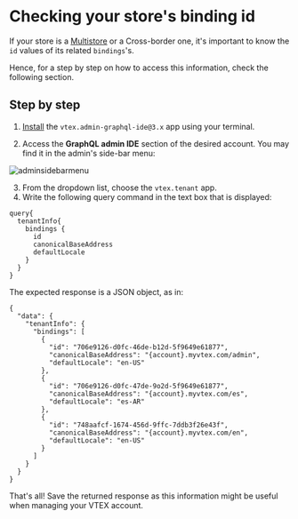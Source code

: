 # Checking your store's binding id

If your store is a [Multistore](https://help.vtex.com/en/tutorial/creating-multi-store-multi-domain--tutorials_510?locale=en) or a Cross-border one, it's important to know the `id` values of its related `bindings`'s. 

Hence, for a step by step on how to access this information, check the following section.

## Step by step

1. [Install](https://developers.vtex.com/vtex-developer-docs/docs/vtex-io-documentation-installing-an-app) the `vtex.admin-graphql-ide@3.x` app using your terminal.

2. Access the **GraphQL admin IDE** section of the desired account. You may find it in the admin's side-bar menu:

![adminsidebarmenu](https://user-images.githubusercontent.com/52087100/66516950-95d29a00-eab8-11e9-8cea-080fbdab84d5.png)

3. From the dropdown list, choose the `vtex.tenant` app.
4. Write the following query command in the text box that is displayed:

```
query{
  tenantInfo{
    bindings {
      id
      canonicalBaseAddress
      defaultLocale
    }
  }
}
```


The expected response is a JSON object, as in:

```
{
  "data": {
    "tenantInfo": {
      "bindings": [
        {
          "id": "706e9126-d0fc-46de-b12d-5f9649e61877",
          "canonicalBaseAddress": "{account}.myvtex.com/admin",
          "defaultLocale": "en-US"
        },
        {
          "id": "706e9126-d0fc-47de-9o2d-5f9649e61877",
          "canonicalBaseAddress": "{account}.myvtex.com/es",
          "defaultLocale": "es-AR"
        },
        {
          "id": "748aafcf-1674-456d-9ffc-7ddb3f26e43f",
          "canonicalBaseAddress": "{account}.myvtex.com/en",
          "defaultLocale": "en-US"
        }
      ]
    }
  }
}
```

That's all! Save the returned response as this information might be useful when managing your VTEX account.
